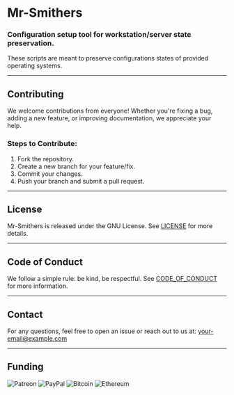 # Mr-Smithers
### Configuration setup tool for workstation/server state preservation.

These scripts are meant to preserve configurations states of provided operating systems.

---

## Contributing

We welcome contributions from everyone! Whether you're fixing a bug, adding a new feature, or improving documentation, we appreciate your help.

### Steps to Contribute:

1. Fork the repository.
1. Create a new branch for your feature/fix.
1. Commit your changes.
1. Push your branch and submit a pull request.

---

## License

Mr-Smithers is released under the GNU License. See [LICENSE](https://github.com/Sharko64/Mr-Smithers/LICENSE) for more details.

---

## Code of Conduct

We follow a simple rule: be kind, be respectful. See [CODE_OF_CONDUCT](https://github.com/Sharko64/Mr-Smithers/CODE_OF_CONDUCT.md) for more information.

---

## Contact

For any questions, feel free to open an issue or reach out to us at: your-email@example.com

---

## Funding
![Patreon](https://img.shields.io/badge/Patreon-F96854?style=for-the-badge&logo=patreon&logoColor=white)
![PayPal](https://img.shields.io/badge/PayPal-00457C?style=for-the-badge&logo=paypal&logoColor=white)
![Bitcoin](https://img.shields.io/badge/Bitcoin-000?style=for-the-badge&logo=bitcoin&logoColor=white)
![Ethereum](https://img.shields.io/badge/Ethereum-3C3C3D?style=for-the-badge&logo=Ethereum&logoColor=white)
